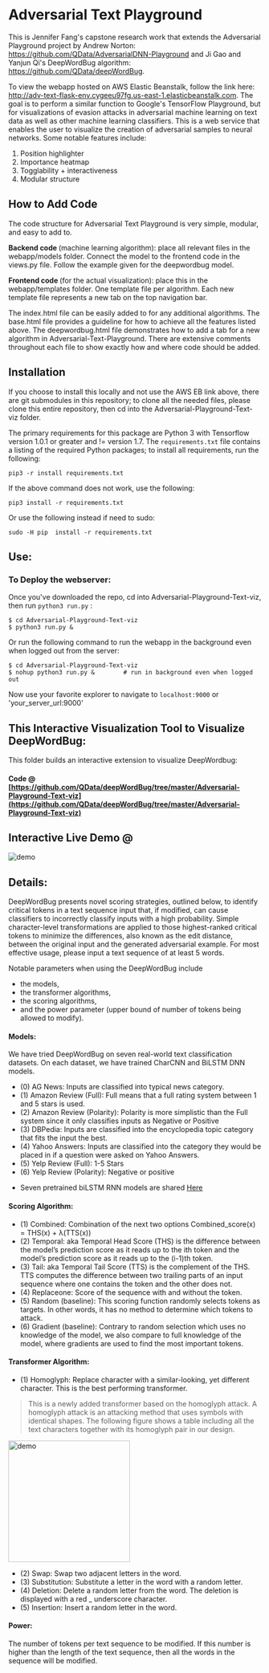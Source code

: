 Adversarial Text Playground
==========================

This is Jennifer Fang's capstone research work that extends the Adversarial Playground project by Andrew Norton: https://github.com/QData/AdversarialDNN-Playground and Ji Gao and Yanjun Qi's DeepWordBug algorithm: https://github.com/QData/deepWordBug. 

To view the webapp hosted on AWS Elastic Beanstalk, follow the link here: http://adv-text-flask-env.cygeeu97fg.us-east-1.elasticbeanstalk.com. The goal is to perform a similar function to Google's TensorFlow Playground, but for visualizations of evasion attacks in adversarial machine learning on text data as well as other machine learning classifiers.  This is a web service that enables the user to visualize the creation of adversarial samples to neural networks. Some notable features include:

1. Position highlighter
2. Importance heatmap
3. Togglability + interactiveness
4. Modular structure


How to Add Code
----------------

The code structure for Adversarial Text Playground is very simple, modular, and easy to add to.

<strong>Backend code </strong>(machine learning algorithm): place all relevant files in the webapp/models folder. Connect the model to the frontend code in the views.py file. Follow the example given for the deepwordbug model. 

<strong>Frontend code </strong>(for the actual visualization): place this in the webapp/templates folder. One template file per algorithm. Each new template file represents a new tab on the top navigation bar.  

The index.html file can be easily added to for any additional algorithms. The base.html file provides a guideline for how to achieve all the features listed above. The deepwordbug.html file demonstrates how to add a tab for a new algorithm in Adversarial-Text-Playground. There are extensive comments throughout each file to show exactly how and where code should be added. 



Installation
------------

If you choose to install this locally and not use the AWS EB link above, there are git submodules in this repository; to clone all the needed files, please clone this entire repository, then cd into the Adversarial-Playground-Text-viz folder. 

The primary requirements for this package are Python 3 with Tensorflow version 1.0.1 or greater and != version 1.7.  The `requirements.txt` file contains a listing of the required Python packages; to install all requirements, run the following:

```
pip3 -r install requirements.txt
```

If the above command does not work, use the following:

```
pip3 install -r requirements.txt
```

Or use the following instead if need to sudo:
```
sudo -H pip  install -r requirements.txt
```

Use:
----

### To Deploy the webserver:

Once you've downloaded the repo, cd into Adversarial-Playground-Text-viz, then run `python3 run.py` :

```
$ cd Adversarial-Playground-Text-viz
$ python3 run.py &       
```

Or run the following command to run the webapp in the background even when logged out from the server:
```
$ cd Adversarial-Playground-Text-viz
$ nohup python3 run.py &        # run in background even when logged out
```

Now use your favorite explorer to navigate to `localhost:9000`  or 'your_server_url:9000'


## This Interactive Visualization Tool to Visualize DeepWordBug:

This folder builds an interactive extension to visualize DeepWordbug:  
#### Code @ [https://github.com/QData/deepWordBug/tree/master/Adversarial-Playground-Text-viz](https://github.com/QData/deepWordBug/tree/master/Adversarial-Playground-Text-viz) 

## Interactive Live Demo @  

<img src="https://github.com/QData/deepWordBug/blob/master/about/demo.png" alt="demo">


## Details: 


DeepWordBug presents novel scoring strategies, outlined below, to identify critical tokens in a text sequence input that, if modified, can cause classifiers to incorrectly classify inputs with a high probability. Simple character-level transformations are applied to those highest-ranked critical tokens to minimize the differences, also known as the edit distance, between the original input and the generated adversarial example. For most effective usage, please input a text sequence of at least 5 words. 


Notable parameters when using the DeepWordBug include 
- the models, 
- the transformer algorithms, 
- the scoring algorithms, 
- and the power parameter (upper bound of number of tokens being allowed to modify).

#### Models: 

We have tried DeepWordBug on seven real-world text classification datasets. On each dataset, we have trained CharCNN and BiLSTM DNN models. 
- (0) AG News: Inputs are classified into typical news category. 
- (1) Amazon Review (Full): Full means that a full rating system between 1 and 5 stars is used. 
- (2) Amazon Review (Polarity): Polarity is more simplistic than the Full system since it only classifies inputs as Negative or Positive 
- (3) DBPedia: Inputs are classified into the encyclopedia topic category that fits the input the best. 
- (4) Yahoo Answers: Inputs are classified into the category they would be placed in if a question were asked on Yahoo Answers. 
-  (5) Yelp Review (Full): 1-5 Stars 
-  (6) Yelp Review (Polarity): Negative or positive 


+ Seven pretrained biLSTM RNN models are shared [Here](https://github.com/QData/deepWordBug/tree/master/Adversarial-Playground-Text-viz/webapp/models/models)


#### Scoring Algorithm: 

- (1) Combined: Combination of the next two options Combined_score(x) = THS(x) + λ(TTS(x)) 
- (2) Temporal: aka Temporal Head Score (THS) is the difference between the model’s prediction score as it reads up to the ith token and the model’s prediction score as it reads up to the (i-1)th token. 
- (3) Tail: aka Temporal Tail Score (TTS) is the complement of the THS. TTS computes the difference between two trailing parts of an input sequence where one contains the token and the other does not. 
- (4) Replaceone: Score of the sequence with and without the token. 
- (5) Random (baseline): This scoring function randomly selects tokens as targets. In other words, it has no method to determine which tokens to attack. 
- (6) Gradient (baseline): Contrary to random selection which uses no knowledge of the model, we also compare to full knowledge of the model, where gradients are used to find the most important tokens. 

#### Transformer Algorithm: 

- (1) Homoglyph: Replace character with a similar-looking, yet different character. This is the best performing transformer. 

> This is a newly added transformer based on the homoglyph attack. A homoglyph attack is an attacking method that uses symbols with identical shapes. The following figure shows a table including all the text characters together with its homoglyph pair in our design. 

<img src="https://github.com/QData/deepWordBug/blob/master/about/homoglyph.png" width="242" alt="demo">


- (2) Swap: Swap two adjacent letters in the word. 
- (3) Substitution: Substitute a letter in the word with a random letter. 
- (4) Deletion: Delete a random letter from the word. The deletion is displayed with a red _ underscore character. 
- (5) Insertion: Insert a random letter in the word. 


#### Power: 

The number of tokens per text sequence to be modified. If this number is higher than the length of the text sequence, then all the words in the sequence will be modified.